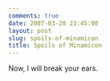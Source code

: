 ```yaml
---
comments: true
date: 2007-03-20 23:45:00
layout: post
slug: spoils-of-minamicon
title: Spoils of Minamicon
---
```


Now, I will break your ears.  

<object width="425" height="350"><param value="http://www.youtube.com/v/yvsZlxYdGQI" name="movie"></param><param value="transparent" name="wmode"></param><embed width="425" src="http://www.youtube.com/v/yvsZlxYdGQI" type="application/x-shockwave-flash" height="350" wmode="transparent"></embed></object>

